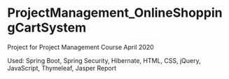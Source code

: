 # ProjectManagement_OnlineShoppingCartSystem

Project for Project Management Course April 2020

Used: Spring Boot, Spring Security, Hibernate, HTML, CSS, jQuery, JavaScript, Thymeleaf, Jasper Report
